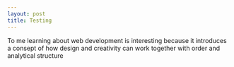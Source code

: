 ```yaml
---
layout: post
title: Testing
---
```


To me learning about web development is interesting because it introduces a consept of how design and creativity can work together with order and analytical structure
